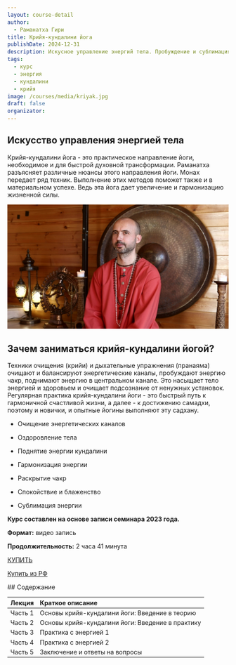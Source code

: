 ```yaml
---
layout: course-detail
author:
  - Раманатха Гири
title: Крийя-кундалини йога
publishDate: 2024-12-31
description: Искусное управление энергий тела. Пробуждение и сублимация энергии. Запись семинара.
tags:
  - курс
  - энергия
  - кундалини
  - крийя
image: /courses/media/kriyak.jpg
draft: false
organizator:
---
```

## Искусство управления энергией тела

Крийя-кундалини йога - это практическое направление йоги, необходимое и для быстрой духовной трансформации. Раманатха разъясняет различные нюансы этого направления йоги. Монах передает ряд техник. Выполнение этих методов поможет также и в материальном успехе. Ведь эта йога дает увеличение и гармонизацию жизненной силы. 

![крийя](/courses/media/cource_5_seminar.jpg)

## Зачем заниматься крийя-кундалини йогой?

Техники очищения (крийи) и дыхательные упражнения (пранаяма) очищают и балансируют энергетические каналы, пробуждают энергию чакр, поднимают энергию в центральном канале. Это насыщает тело энергией и здоровьем и очищает подсознание от ненужных установок. Регулярная практика крийя-кундалини йоги - это быстрый путь к гармоничной счастливой жизни, а далее - к достижению самадхи, поэтому и новички, и опытные йогины выполняют эту садхану.

- Очищение энергетических каналов
    
- Оздоровление тела
    
- Поднятие энергии кундалини
    
- Гармонизация энергии
    
- Раскрытие чакр
    
- Спокойствие и блаженство
    
- Сублимация энергии

**Курс составлен на основе записи семинара 2023 года.**

**Формат:** видео запись

**Продолжительность:** 2 часа 41 минута

<div class="buy-link">

[КУПИТЬ](https://www.dattatreya.space/enroll/3072243)
</div>

<div class="buy-link"> 

[Купить из РФ](https://t.me/media_mandala)
</div>
## Содержание

| Лекция  | Краткое описание                                 |
| :------ | :----------------------------------------------- |
| Часть 1 | Основы крийя-кундалини йоги: Введение в теорию   |
| Часть 2 | Основы крийя-кундалини йоги: Введение в практику |
| Часть 3 | Практика с энергией 1                            |
| Часть 4 | Практика с энергией 2                            |
| Часть 5 | Заключение и ответы на вопросы                   |


